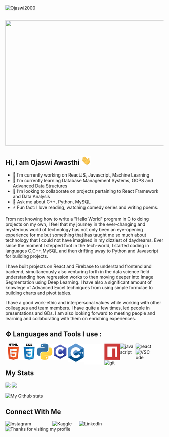 <p align="left"> <img src="https://komarev.com/ghpvc/?username=Ojaswi2000" alt="Ojaswi2000" /> </p><br/>
<img src="https://user-images.githubusercontent.com/65769340/115876134-939a1b80-a463-11eb-8595-e6912628e353.gif"  width=1000px height=400px/>

## Hi, I am Ojaswi Awasthi <img src="https://raw.githubusercontent.com/ABSphreak/ABSphreak/master/gifs/Hi.gif" width="30px">

- 🔭 I’m currently working on ReactJS, Javascript, Machine Learning 
- 🌱 I’m currently learning Database Management Systems, OOPS and Advanced Data Structures
- 👯 I’m looking to collaborate on projects pertaining to React Framework and Data Analysis
- 💬 Ask me about C++, Python, MySQL
- ⚡ Fun fact: I love reading, watching comedy series and writing poems.

From not knowing how to write a "Hello World" program in C to doing projects on my own, I feel that my journey in the ever-changing and mysterious world of technology has not only been an eye-opening experience for me but something that has taught me so much about technology that I could not have imagined in my dizziest of daydreams. Ever since the moment I stepped foot in the tech-world, I started coding in languages C,C++,MySQL and then drifting away to Python and Javascript for building projects.

  I have built projects on React and Firebase to understand frontend and backend, simultaneously also venturing forth in the data science field understanding how regression works to then moving deeper into Image Segmentation using Deep Learning. I have also a significant amount of knowlege of Advanced Excel techniques from using simple formulae to building charts and pivot tables.

  I have a good work-ethic and interpersonal values while working with other colleagues and team members. I have quite a few times, led people in presentations and GDs. I am also looking forward to meeting people and learning and collaborating with them on enriching experiences.
  
## ⚙ Languages and Tools  I use : 
<a href="https://www.w3schools.com/html/" target="_blank"><img align="left" alt="HTML5" width="50px" src="https://raw.githubusercontent.com/github/explore/80688e429a7d4ef2fca1e82350fe8e3517d3494d/topics/html/html.png" /></a>
<a href="https://www.w3schools.com/css/" target="_blank"><img align="left" alt="CSS3" width="50px" src="https://raw.githubusercontent.com/github/explore/80688e429a7d4ef2fca1e82350fe8e3517d3494d/topics/css/css.png" /></a>
<a href="https://www.python.org" target="_blank"> <img align="left" alt="Python" width="50px" src="https://github.com/Aakarsh-B/trying-repos/blob/master/python-5.svg?raw=true"/> </a>
<a href="https://www.cprogramming.com/" target="_blank"> <img align="left" alt="C" width="50px" src="https://github.com/Aakarsh-B/trying-repos/blob/master/c-programming.png"/> </a>
<a href="https://www.w3schools.com/cpp/" target="_blank"> <img align="left" alt="C++" width="50px" src="https://github.com/Aakarsh-B/trying-repos/blob/master/c++.png"/> </a>
<img align="left" alt="GitHub" width="65px" src="https://github.com/Aakarsh-B/trying-repos/blob/master/github.svg" />
<a href="https://www.npmjs.com/" target="_blank"><img align="left" alt="npm" width="50px" src="https://raw.githubusercontent.com/github/explore/80688e429a7d4ef2fca1e82350fe8e3517d3494d/topics/npm/npm.png" /></a>
<a href="https://www.w3schools.com/js/DEFAULT.asp" target="_blank"><img align="left" alt="javascript" width="50px" src="https://upload.wikimedia.org/wikipedia/commons/thumb/9/99/Unofficial_JavaScript_logo_2.svg/1024px-Unofficial_JavaScript_logo_2.svg.png" /></a>
<a href="https://reactjs.org/" target="_blank"><img align="left" alt="react" width="50px" src="https://cdn4.iconfinder.com/data/icons/logos-3/600/React.js_logo-512.png" /></a>
<a href="https://code.visualstudio.com/download" target="_blank"><img align="left" alt="VSCode" width="50px" src="https://cdn.icon-icons.com/icons2/1381/PNG/512/visualstudiocode_93981.png" /></a>
<a href="https://git-scm.com/" target="_blank"><img align="left" alt="git" width="50px" src="https://git-scm.com/images/logos/downloads/Git-Icon-1788C.png" /></a>
<br/><br/>
<br/>
## My Stats
<p>
<a href="https://github.com/AVS1508">
  <img height="180em" src="https://github-readme-stats.vercel.app/api?username=Ojaswi2000&show_icons=true&theme=radical" />
  <img height="180em" src="https://github-readme-stats-eight-theta.vercel.app/api/top-langs/?username=Ojaswi2000&theme=radical&layout=compact&exclude_lang=java+r" />
</a>
</p>

<img alt="My Github stats" align="center" border-radius="40px" width="800px" height="200px" src="https://github-readme-streak-stats.herokuapp.com/?user=Ojaswi2000&layout=compact" alt="saurav-skl" />
<br/>

## Connect With Me
<a href="https://www.instagram.com/ojaswi_awasthi2000/" target="_blank"><img align="left" alt="Instagram" width="150px" src="https://angelidakis.com/WEB2019/insta.gif" /></a>
<a href="https://www.kaggle.com/ojaswiawasthi" target="_blank"><img align="left" alt="Kaggle" width="85px" src="https://cdn4.iconfinder.com/data/icons/logos-and-brands/512/189_Kaggle_logo_logos-512.png" /></a>
<a href="https://www.linkedin.com/in/ojaswi-awasthi-2a47a117b/" target="_blank"><img align="left" alt="LinkedIn" width="100px" src="https://cliply.co/wp-content/uploads/2021/02/372102050_LINKEDIN_ICON_TRANSPARENT_1080.gif" /></a>
<img height="120" alt="Thanks for visiting my profile" width="100%" src="https://github.com/dibyendu415/dibyendu415/blob/master/marquee.svg" />
